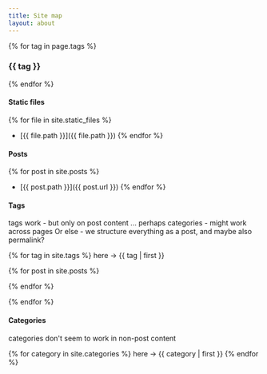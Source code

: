 ```yaml
---
title: Site map
layout: about
---
```


<!-- html comment, it's iterating the non post content only -->


{% for tag in page.tags %}
  <h3>  {{ tag }} </h3>
{% endfor %}


#### Static files

{% for file in site.static_files %}
- [{{ file.path }}]({{ file.path }})
{% endfor %}


#### Posts

<!-- note the post path is local path, so use post.url instead -->
{% for post in site.posts  %}
- [{{ post.path }}]({{ post.url }})
{% endfor %}

#### Tags

tags work - but only on post content ...
perhaps categories - might work across pages
Or else - we structure everything as a post, and maybe also permalink?

{% for tag in site.tags %}
  here -> {{ tag | first }}

  {% for post in site.posts %}

  {% endfor %}

{% endfor %}


#### Categories

categories don't seem to work in non-post content

{% for category in site.categories %}
  here -> {{ category | first }}
{% endfor %}

